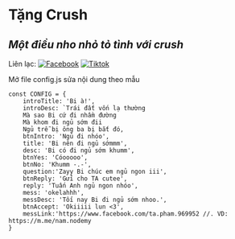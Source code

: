 # Tặng Crush
## _Một điều nho nhỏ tỏ tình với crush_

Liên lạc: 
[![Facebook](https://i.imgur.com/GRqy96ts.jpg)](https://www.facebook.com/nam.nodemy)
[![Tiktok](https://i.imgur.com/Nbfl1E7t.jpg)](https://www.tiktok.com/@manindev)

Mở file config.js sửa nội dung theo mẫu
```
const CONFIG = {
    introTitle: 'Bi à!',
    introDesc: `Trái đất vốn lạ thường
    Mà sao Bi cứ đi nhầm đường
    Mà khom đi ngủ sớm đii
    Ngủ trễ bị ông ba bị bắt đó,
    btnIntro: 'Ngủ đi nhóo',
    title: 'Bi nên đi ngủ sớmmm',
    desc: 'Bi có đi ngủ sớm khumm',
    btnYes: 'Cóooooo',
    btnNo: 'Khumm -.-',
    question:'Zayy Bi chúc em ngủ ngon iii',
    btnReply: 'Gửi cho TA cutee',
    reply: 'Tuấn Anh ngủ ngon nhóo',
    mess: 'okelahhh',
    messDesc: 'Tối nay Bi đi ngủ sớm nhoo.',
    btnAccept: 'Okiiiii lun <3',
    messLink:'https://www.facebook.com/ta.pham.969952 //. VD: https://m.me/nam.nodemy
}
```

